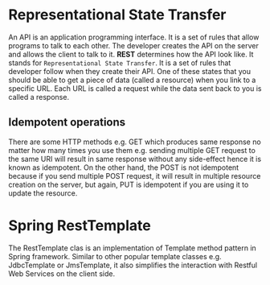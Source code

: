 # Representational State Transfer
An API is an application programming interface. It is a set of rules that allow programs to talk to each other. The developer creates the API on the server and allows the client to talk to it.
**REST** determines how the API look like. It stands for `Representational State Transfer`. It is a set of rules that developer follow when they create their API. One of these states that you should be able to get a piece of data (called a resource) when you link to a specific URL.
Each URL is called a request while the data sent back to you is called a response.

## Idempotent operations
There are some HTTP methods e.g. GET which produces same response no matter how many times you use them e.g. sending multiple GET request to the same URI will result in same response without any side-effect hence it is known as idempotent.
On the other hand, the POST is not idempotent because if you send multiple POST request, it will result in multiple resource creation on the server, but again, PUT is idempotent if you are using it to update the resource.

# Spring RestTemplate
The RestTemplate clas is an implementation of Template method pattern in Spring framework. Similar to other popular template classes e.g. JdbcTemplate or JmsTemplate, it also simplifies the interaction with Restful Web Services on the client side. 